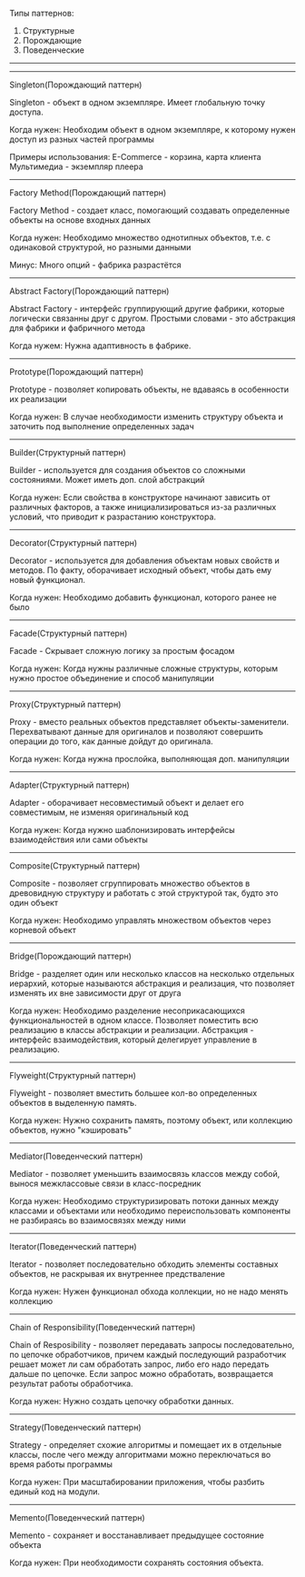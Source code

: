 Типы паттернов:
1. Структурные
2. Порождающие
3. Поведенческие

------------------------------
------------------------------

Singleton(Порождающий паттерн)

Singleton - объект в одном экземпляре. Имеет глобальную точку доступа.

Когда нужен: 
    Необходим объект в одном экземпляре, к которому нужен доступ из разных частей программы

Примеры использования:
    E-Commerce - корзина, карта клиента
    Мультимедиа - экземпляр плеера

------------------------------

Factory Method(Порождающий паттерн)

Factory Method - создает класс, помогающий создавать определенные объекты на основе входных данных

Когда нужен:
    Необходимо множество однотипных объектов, т.е. с одинаковой структурой, но разными данными

Минус:
    Много опций - фабрика разрастётся

------------------------------

Abstract Factory(Порождающий паттерн)

Abstract Factory - интерфейс группирующий другие фабрики, которые логически связанны друг с другом. Простыми словами - это абстракция для фабрики и фабричного метода

Когда нужем:
    Нужна адаптивность в фабрике. 

------------------------------

Prototype(Порождающий паттерн)

Prototype - позволяет копировать объекты, не вдаваясь в особенности их реализации

Когда нужен:
    В случае необходимости изменить структуру объекта и заточить под выполнение определенных задач

------------------------------

Builder(Структурный паттерн)

Builder - используется для создания объектов со сложными состояниями. Может иметь доп. слой абстракций

Когда нужен:
    Если свойства в конструкторе начинают зависить от различных факторов, а также инициализироваться из-за различных условий, что приводит к разрастанию конструктора.

------------------------------

Decorator(Структурный паттерн)

Decorator - используется для добавления объектам новых свойств и методов. По факту, оборачивает исходный объект, чтобы дать ему новый функционал. 

Когда нужен:
    Необходимо добавить функционал, которого ранее не было

------------------------------

Facade(Структурный паттерн)

Facade - Скрывает сложную логику за простым фосадом

Когда нужен:
    Когда нужны различные сложные структуры, которым нужно простое объединение и способ манипуляции

------------------------------

Proxy(Структурный паттерн)

Proxy - вместо реальных объектов представляет объекты-заменители. Перехватывают данные для оригиналов и позволяют совершить операции до того, как данные дойдут до оригинала.

Когда нужен:
    Когда нужна прослойка, выполняющая доп. манипуляции

------------------------------

Adapter(Структурный паттерн)

Adapter - оборачивает несовместимый объект и делает его совместимым, не изменяя оригинальный код

Когда нужен:
    Когда нужно шаблонизировать интерфейсы взаимодействия или сами объекты

------------------------------

Composite(Структурный паттерн)

Composite - позволяет сгруппировать множество объектов в древовидную структуру и работать с этой структурой так, будто это один объект

Когда нужен:
    Необходимо управлять множеством объектов через корневой объект

------------------------------

Bridge(Порождающий паттерн)

Bridge - разделяет один или несколько классов на несколько отдельных иерархий, которые называются абстракция и реализация, что позволяет изменять их вне зависимости друг от друга

Когда нужен:
    Необходимо разделение несоприкасающихся функциональностей в одном классе. Позволяет поместить всю реализацию в классы абстракции и реализации. Абстракция - интерфейс взаимодействия, который делегирует управление в реализацию.

------------------------------

Flyweight(Структурный паттерн)

Flyweight - позволяет вместить большее кол-во определенных объектов в выделенную память.

Когда нужен:
    Нужно сохранить память, поэтому объект, или коллекцию объектов, нужно "кэшировать"

------------------------------

Mediator(Поведенческий паттерн)

Mediator - позволяет уменьшить взаимосвязь классов между собой, вынося межклассовые связи в класс-посредник

Когда нужен:
    Необходимо структуризировать потоки данных между классами и объектами или необходимо переиспользовать компоненты не разбираясь во взаимосвязях между ними

------------------------------

Iterator(Поведенческий паттерн)

Iterator - позволяет последовательно обходить элементы составных объектов, не раскрывая их внутреннее предстваление

Когда нужен:
    Нужен функционал обхода коллекции, но не надо менять коллекцию  

------------------------------

Chain of Responsibility(Поведенческий паттерн)

Chain of Resposibility - позволяет передавать запросы последовательно, по цепочке обработчиков, причем каждый последующий разработчик решает может ли сам обработать запрос, либо его надо передать дальше по цепочке. Если запрос можно обработать, возвращается результат работы обработчика.

Когда нужен:
    Нужно создать цепочку обработки данных.

------------------------------

Strategy(Поведенческий паттерн)

Strategy - определяет схожие алгоритмы и помещает их в отдельные классы, после чего между алгоритмами можно переключаться во время работы программы

Когда нужен:
    При масштабировании приложения, чтобы разбить единый код на модули.

------------------------------

Memento(Поведенческий паттерн)

Memento - сохраняет и восстанавливает предыдущее состояние объекта

Когда нужен:
    При необходимости сохранять состояния объекта.